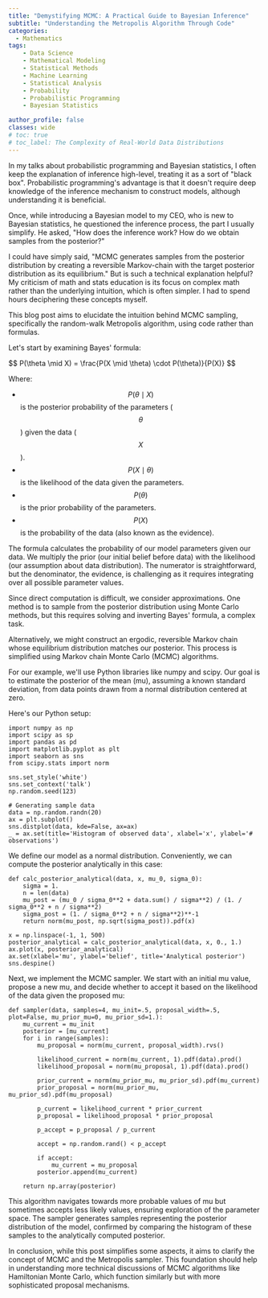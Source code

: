 ```yaml
---
title: "Demystifying MCMC: A Practical Guide to Bayesian Inference"
subtitle: "Understanding the Metropolis Algorithm Through Code"
categories:
  - Mathematics
tags:
    - Data Science
    - Mathematical Modeling
    - Statistical Methods
    - Machine Learning
    - Statistical Analysis
    - Probability
    - Probabilistic Programming
    - Bayesian Statistics

author_profile: false
classes: wide
# toc: true
# toc_label: The Complexity of Real-World Data Distributions
---
```

In my talks about probabilistic programming and Bayesian statistics, I often keep the explanation of inference high-level, treating it as a sort of "black box". Probabilistic programming's advantage is that it doesn't require deep knowledge of the inference mechanism to construct models, although understanding it is beneficial.

Once, while introducing a Bayesian model to my CEO, who is new to Bayesian statistics, he questioned the inference process, the part I usually simplify. He asked, "How does the inference work? How do we obtain samples from the posterior?"

I could have simply said, "MCMC generates samples from the posterior distribution by creating a reversible Markov-chain with the target posterior distribution as its equilibrium." But is such a technical explanation helpful? My criticism of math and stats education is its focus on complex math rather than the underlying intuition, which is often simpler. I had to spend hours deciphering these concepts myself.

This blog post aims to elucidate the intuition behind MCMC sampling, specifically the random-walk Metropolis algorithm, using code rather than formulas.

Let's start by examining Bayes' formula:

&#36;&#36;
P(\theta \mid X) = \frac{P(X \mid \theta) \cdot P(\theta)}{P(X)}
&#36;&#36;


Where:
- $$P(\theta \mid X)$$ is the posterior probability of the parameters ($$\theta$$) given the data ($$X$$).
- $$P(X \mid \theta)$$ is the likelihood of the data given the parameters.
- $$P(\theta)$$ is the prior probability of the parameters.
- $$P(X)$$ is the probability of the data (also known as the evidence).

The formula calculates the probability of our model parameters given our data. We multiply the prior (our initial belief before data) with the likelihood (our assumption about data distribution). The numerator is straightforward, but the denominator, the evidence, is challenging as it requires integrating over all possible parameter values.

Since direct computation is difficult, we consider approximations. One method is to sample from the posterior distribution using Monte Carlo methods, but this requires solving and inverting Bayes' formula, a complex task.

Alternatively, we might construct an ergodic, reversible Markov chain whose equilibrium distribution matches our posterior. This process is simplified using Markov chain Monte Carlo (MCMC) algorithms.

For our example, we'll use Python libraries like numpy and scipy. Our goal is to estimate the posterior of the mean (mu), assuming a known standard deviation, from data points drawn from a normal distribution centered at zero.

Here's our Python setup:
```
import numpy as np
import scipy as sp
import pandas as pd
import matplotlib.pyplot as plt
import seaborn as sns
from scipy.stats import norm

sns.set_style('white')
sns.set_context('talk')
np.random.seed(123)

# Generating sample data
data = np.random.randn(20)
ax = plt.subplot()
sns.distplot(data, kde=False, ax=ax)
_ = ax.set(title='Histogram of observed data', xlabel='x', ylabel='# observations')
```

We define our model as a normal distribution. Conveniently, we can compute the posterior analytically in this case:

```
def calc_posterior_analytical(data, x, mu_0, sigma_0):
    sigma = 1.
    n = len(data)
    mu_post = (mu_0 / sigma_0**2 + data.sum() / sigma**2) / (1. / sigma_0**2 + n / sigma**2)
    sigma_post = (1. / sigma_0**2 + n / sigma**2)**-1
    return norm(mu_post, np.sqrt(sigma_post)).pdf(x)

x = np.linspace(-1, 1, 500)
posterior_analytical = calc_posterior_analytical(data, x, 0., 1.)
ax.plot(x, posterior_analytical)
ax.set(xlabel='mu', ylabel='belief', title='Analytical posterior')
sns.despine()
```

Next, we implement the MCMC sampler. We start with an initial mu value, propose a new mu, and decide whether to accept it based on the likelihood of the data given the proposed mu:

```
def sampler(data, samples=4, mu_init=.5, proposal_width=.5, plot=False, mu_prior_mu=0, mu_prior_sd=1.):
    mu_current = mu_init
    posterior = [mu_current]
    for i in range(samples):
        mu_proposal = norm(mu_current, proposal_width).rvs()

        likelihood_current = norm(mu_current, 1).pdf(data).prod()
        likelihood_proposal = norm(mu_proposal, 1).pdf(data).prod()

        prior_current = norm(mu_prior_mu, mu_prior_sd).pdf(mu_current)
        prior_proposal = norm(mu_prior_mu, mu_prior_sd).pdf(mu_proposal)

        p_current = likelihood_current * prior_current
        p_proposal = likelihood_proposal * prior_proposal

        p_accept = p_proposal / p_current

        accept = np.random.rand() < p_accept

        if accept:
            mu_current = mu_proposal
        posterior.append(mu_current)
        
    return np.array(posterior)
```

This algorithm navigates towards more probable values of mu but sometimes accepts less likely values, ensuring exploration of the parameter space. The sampler generates samples representing the posterior distribution of the model, confirmed by comparing the histogram of these samples to the analytically computed posterior.

In conclusion, while this post simplifies some aspects, it aims to clarify the concept of MCMC and the Metropolis sampler. This foundation should help in understanding more technical discussions of MCMC algorithms like Hamiltonian Monte Carlo, which function similarly but with more sophisticated proposal mechanisms.